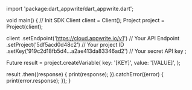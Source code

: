 import 'package:dart_appwrite/dart_appwrite.dart';

void main() { // Init SDK
  Client client = Client();
  Project project = Project(client);

  client
    .setEndpoint('https://cloud.appwrite.io/v1') // Your API Endpoint
    .setProject('5df5acd0d48c2') // Your project ID
    .setKey('919c2d18fb5d4...a2ae413da83346ad2') // Your secret API key
  ;

  Future result = project.createVariable(
    key: '[KEY]',
    value: '[VALUE]',
  );

  result
    .then((response) {
      print(response);
    }).catchError((error) {
      print(error.response);
  });
}